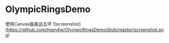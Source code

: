 # OlympicRingsDemo
使用Canvas画奥运五环
![screenshot] (https://github.com/ligen4w/OlympicRingsDemo/blob/master/screenshot.png)
